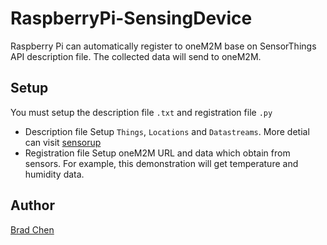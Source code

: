 # RaspberryPi-SensingDevice
Raspberry Pi can automatically register to oneM2M base on SensorThings API description file. The collected data will send to oneM2M.
## Setup
You must setup the description file `.txt` and registration file `.py`
* Description file
Setup `Things`, `Locations` and `Datastreams`. More detial can visit [sensorup](http://developers.sensorup.com/docs/#introduction)
* Registration file
Setup oneM2M URL and data which obtain from sensors. For example, this demonstration will get temperature and humidity data.
## Author
[Brad Chen](https://github.com/BradChenPJ)
